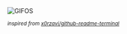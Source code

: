 <div align="justify">
<picture>
    <source media="(prefers-color-scheme: dark)" srcset="https://i.ibb.co/21Njs3rQ/output-gif.gif">
    <source media="(prefers-color-scheme: light)" srcset="https://i.ibb.co/21Njs3rQ/output-gif.gif">
    <img alt="GIFOS" src="https://i.ibb.co/21Njs3rQ/output-gif.gif">
</picture>

<sub><i>inspired from [x0rzavi/github-readme-terminal](https://github.com/x0rzavi/github-readme-terminal)</i></sub>

</div>

<!-- Image deletion URL: https://ibb.co/fzvCndW5/7f83d8537981fba5a405be7c0cf9ecf7 -->